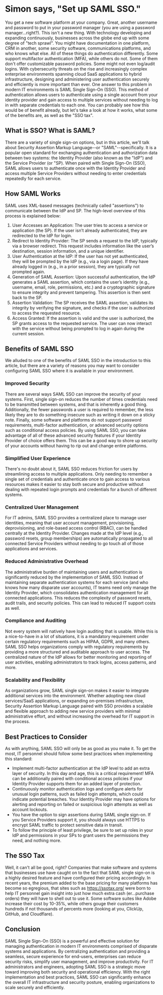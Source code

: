 # Simon says, "Set up SAML SSO."

You get a new software platform at your company. Great, another username and password to put in your password manager (you are using a password manager...right?). This isn't a new thing. With technology developing and expanding continuously, businesses across the globe end up with some degree of "tech sprawl". You might have documentation in one platform, CRM in another, some security software, communications platforms, and who knows what else. All of these things do authentication differently. Some support multifactor authentication (MFA), while others do not. Some of them don't offer customizable password policies. Some might not even log/audit logins. With cybersecurity threats on the rise and increasingly complex enterprise environments spanning cloud SaaS applications to hybrid infrastructure, designing and administering user authentication securely and efficiently is more important than ever.
One answer to this problem in modern IT environments is SAML Single Sign-On (SSO). This method of authentication allows users to authenticate using a single account from your identity provider and gain access to multiple services without needing to log in with separate credentials to each one. You can probably see how this would be of benefit already, but let's take a look at how it works, what some of the benefits are, as well as the "SSO tax".

## What is SSO? What is SAML?
There are a variety of single sign-on options, but in this article, we'll talk about Security Assertion Markup Language--or "SAML"--specifically. It is a popular open standard for exchanging authentication and authorization data between two systems: the Identity Provider (also known as the "IdP") and the Service Provider (or "SP). 
When paired with Single Sign-On (SSO), SAML allows users to authenticate once with the Identity Provider and access multiple Service Providers without needing to enter credentials repeatedly for each service.

## How SAML Works
SAML uses XML-based messages (technically called "assertions") to communicate between the IdP and SP. The high-level overview of this process is explained below:
1. User Accesses an Application: The user tries to access a service or application (the SP). If the user isn’t already authenticated, they are redirected to the IdP for login.
2. Redirect to Identity Provider: The SP sends a request to the IdP, typically via a browser redirect. This request includes information like the user’s destination, session information, and a unique identifier.
3. User Authentication at the IdP:  If the user has not yet authenticated, they will be prompted by the IdP (e.g., via a login page). If they have already logged in (e.g., in a prior session), they are typically not prompted again.
4. Generation of SAML Assertion: Upon successful authentication, the IdP generates a SAML assertion, which contains the user’s identity (e.g., username, email, role, permissions, etc.) and a cryptographic signature to ensure integrity and prevent tampering. This assertion is then sent back to the SP.
5. Assertion Validation: The SP receives the SAML assertion, validates its integrity by verifying the signature, and checks if the user is authorized to access the requested resource.
6. Access Granted: If the assertion is valid and the user is authorized, the SP grants access to the requested service. The user can now interact with the service without being prompted to log in again during the current session.

## Benefits of SAML SSO
We alluded to one of the benefits of SAML SSO in the introduction to this article, but there are a variety of reasons you may want to consider configuring SAML SSO where it is available in your environment.

### Improved Security  
There are several ways SAML SSO can improve the security of your systems. First, single sign-on reduces the number of times credentials need to be transmitted between systems, and that is inherently a good thing. Additionally, the fewer passwords a user is required to remember, the less likely they are to do something insecure such as writing it down on a sticky note. Finally, some software and platforms do not support password requirements, multi-factor authentication, or advanced security options such as conditional access policies. By using SAML SSO, you can take advantage of all of these advanced security features if your Identity Provider of choice offers them. This can be a good way to shore up security of your accounts without having to rip out and change entire platforms.

### Simplified User Experience  
There's no doubt about it, SAML SSO reduces friction for users by streamlining access to multiple applications. Only needing to remember a single set of credentials and authenticate once to gain access to various resources makes it easier to stay both secure and productive without dealing with repeated login prompts and credentials for a bunch of different systems.

### Centralized User Management  
For IT admins, SAML SSO provides a centralized place to manage user identities, meaning that user account management, provisioning, deprovisioning, and role-based access control (RBAC), can be handled centrally at the Identity Provider. Changes made at the IdP level (e.g., password resets, group memberships) are automatically propagated to all connected Service Providers without needing to go touch all of those applications and services.

### Reduced Administrative Overhead  
The administrative burden of maintaining users and authentication is significantly reduced by the implementation of SAML SSO. Instead of maintaining separate authentication systems for each service (and who knows how many disparate user accounts), IT teams need only manage the Identity Provider, which consolidates authentication management for all connected applications. This reduces the complexity of password resets, audit trails, and security policies. This can lead to reduced IT support costs as well.

### Compliance and Auditing  
Not every system will natively have login auditing that is usable. While this is a nice-to-have in a lot of situations, it is a mandatory requirement under certain regulatory requirements such as HIPAA, GDPR, and many others. SAML SSO helps organizations comply with regulatory requirements by providing a more structured and auditable approach to user access. The centralized nature of the IdP allows for better monitoring and reporting of user activities, enabling administrators to track logins, access patterns, and more.

### Scalability and Flexibility  
As organizations grow, SAML single sign-on makes it easier to integrate additional services into the environment. Whether adopting new cloud services/SaaS applications, or expanding on-premises infrastructure, Security Assertion Markup Language paired with SSO provides a scalable and flexible approach to adding new service providers with minimal administrative effort, and without increasing the overhead for IT support in the process.

## Best Practices to Consider
As with anything, SAML SSO will only be as good as you make it. To get the most, IT personnel should follow some best practices when implementing this standard:
- Implement multi-factor authentication at the IdP level to add an extra layer of security. In this day and age, this is a critical requirement! MFA can be additionally paired with conditional access policies if your Identity Provider supports them for an added layer of protection.
- Continuously monitor authentication logs and configure alerts for unusual login patterns, such as failed login attempts, which could indicate potential breaches. Your Identity Provider may have options for alerting and reporting on failed or suspicious login attempts as well as account lockouts.
- You have the option to sign assertions during SAML single sign-on. If you Service Providers support it, you should always use HTTPS to encrypt SAML traffic to protect sensitive data in transit.
- To follow the principle of least privilege, be sure to set up roles in your IdP and permissions in your SPs to grant users the permissions they need, and nothing more.

## The SSO Tax
Well, it can't all be good, right? Companies that make software and systems that businesses use have caught on to the fact that SAML single sign-on is a highly desired feature and have configured their pricing accordingly. In recent years, the premium added to the base pricing for many platforms has become so egregious, that sites such as https://ssotax.org/ were born to help IT personnel gain insight into just how much extra cash (er...purchase orders) they will have to shell out to use it. Some software suites like Adobe increase their cost by 10-35%, while others gouge their customers hundreds if not thousands of percents more (looking at you, ClickUp, GitHub, and Cloudflare).

## Conclusion
SAML Single Sign-On (SSO) is a powerful and effective solution for managing authentication in modern IT environments comprised of disparate systems and applications. By centralizing authentication and providing a seamless, secure experience for end-users, enterprises can reduce security risks, simplify user management, and improve productivity. For IT administrators and engineers, adopting SAML SSO is a strategic move toward improving both security and operational efficiency. With the right implementation and best practices, SAML SSO can significantly enhance the overall IT infrastructure and security posture, enabling organizations to scale securely and efficiently.
